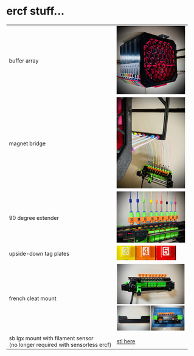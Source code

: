 # ercf stuff...

|                               |                                                                                 |
| :---                          | :---                                                                            |
| buffer array                  | [![buffer](./buffer/images/buffer-thumb.jpg)](./buffer/)                        |
| magnet bridge                 | [![magnet bridge](./mounts/bridge/images/bridge-thumb.jpg)](./mounts/bridge/)   |
| 90 degree extender            | [![extender](./extender/images/extender-thumb.jpg)](./extender/)                |
| upside-down tag plates        | [![numbers](./upside-down-numbers/images/numbers.jpg)](./upside-down-numbers/)  |
| french cleat mount            | [![mount](./mounts/ercf-french-cleat/images/mount-thumb.jpg)](./mounts/ercf-french-cleat/)    |
| sb lgx mount with filament sensor<br>(no longer required with sensorless ercf) | [stl here](../stealthburner/stl/lgx/beta/cw2/sb-lgx-cw2-ercf-v5.stl) |

